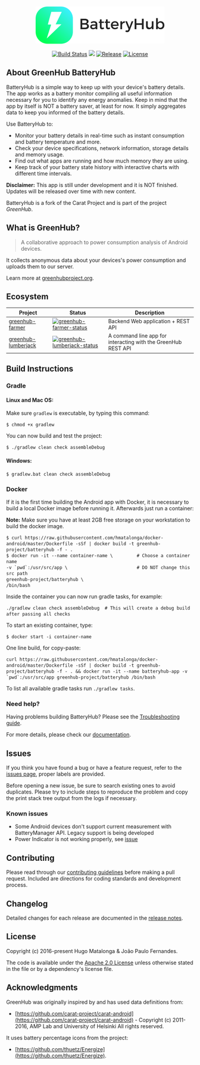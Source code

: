 <p align="center">
<img src="https://raw.githubusercontent.com/greenhub-project/greenhub-assets/master/github_header.png" title="GreenHub BatteryHub">
</p>
<p align="center">
<a href="https://travis-ci.org/greenhub-project/batteryhub"><img src="https://travis-ci.org/greenhub-project/batteryhub.svg?branch=master" alt="Build Status"></a>
<a class="badge-align" href="https://www.codacy.com/app/hmatalonga/batteryhub"><img src="https://api.codacy.com/project/badge/Grade/c87e12f6973248e3bf66f2d34185bdf8"/></a>
<a href="https://github.com/greenhub-project/batteryhub/releases/latest"><img src="https://img.shields.io/github/release/greenhub-project/batteryhub.svg" alt="Release"></a>
<a href="https://opensource.org/licenses/Apache-2.0"><img src="https://img.shields.io/badge/License-Apache%202.0-green.svg" alt="License"></a>
</p>

## About GreenHub BatteryHub

BatteryHub is a simple way to keep up with your device's battery details. The app works as a battery monitor compiling all useful information necessary for you to identify any energy anomalies. Keep in mind that the app by itself is NOT a battery saver, at least for now. It simply aggregates data to keep you informed of the battery details.

Use BatteryHub to:
- Monitor your battery details in real-time such as instant consumption and battery temperature and more.
- Check your device specifications, network information, storage details and memory usage.
- Find out what apps are running and how much memory they are using.
- Keep track of your battery state history with interactive charts with different time intervals.

**Disclaimer:** This app is still under development and it is NOT finished. Updates will be released over time with new content.

BatteryHub is a fork of the Carat Project and is part of the project *GreenHub*.

## What is GreenHub?

 > A collaborative approach to power consumption analysis of Android devices.
 
 It collects anonymous data about your devices's power consumption and uploads them to our server.

Learn more at [greenhubproject.org](https://greenhubproject.org).

## Ecosystem

| Project | Status | Description |
|---------|--------|-------------|
| [greenhub-farmer]     | [![greenhub-farmer-status]][greenhub-farmer-package]         | Backend Web application + REST API                            |
| [greenhub-lumberjack] | [![greenhub-lumberjack-status]][greenhub-lumberjack-package] | A command line app for interacting with the GreenHub REST API |

[greenhub-farmer]: https://github.com/greenhub-project/farmer
[greenhub-lumberjack]: https://github.com/greenhub-project/lumberjack

[greenhub-farmer-status]: https://img.shields.io/github/release/greenhub-project/farmer.svg
[greenhub-lumberjack-status]: https://img.shields.io/npm/v/greenhub-cli.svg

[greenhub-farmer-package]: https://greenhub.di.ubi.pt
[greenhub-lumberjack-package]: https://npmjs.com/package/greenhub-cli

## Build Instructions

### Gradle

#### Linux and Mac OS:

Make sure `gradlew` is executable, by typing this command:
```shell
$ chmod +x gradlew
```

You can now build and test the project:
```shell
$ ./gradlew clean check assembleDebug
```

#### Windows:

```shell
$ gradlew.bat clean check assembleDebug
```

### Docker

If it is the first time building the Android app with Docker, it is necessary to build a local Docker image before running it. Afterwards just run a container:

**Note:** Make sure you have at least 2GB free storage on your workstation to build the docker image.

```shell
$ curl https://raw.githubusercontent.com/hmatalonga/docker-android/master/Dockerfile -sSf | docker build -t greenhub-project/batteryhub -f - .
$ docker run -it --name container-name \         # Choose a container name
-v `pwd`:/usr/src/app \                          # DO NOT change this src path
greenhub-project/batteryhub \
/bin/bash
```
Inside the container you can now run gradle tasks, for example:

```shell
./gradlew clean check assembleDebug  # This will create a debug build after passing all checks
```

To start an existing container, type:
```shell
$ docker start -i container-name
```

One line build, for copy-paste:
```shell
curl https://raw.githubusercontent.com/hmatalonga/docker-android/master/Dockerfile -sSf | docker build -t greenhub-project/batteryhub -f - . && docker run -it --name batteryhub-app -v `pwd`:/usr/src/app greenhub-project/batteryhub /bin/bash
```

To list all available gradle tasks run `./gradlew tasks`.

### Need help?

Having problems building BatteryHub? Please see the [Troubleshooting guide](https://github.com/greenhub-project/batteryhub/wiki/Troubleshooting).

For more details, please check our [documentation](https://docs.greenhubproject.org).

## Issues

If you think you have found a bug or have a feature request, refer to the [issues page](https://github.com/greenhub-project/batteryhub/issues), proper labels are provided.

Before opening a new issue, be sure to search existing ones to avoid duplicates. Please try to include steps to reproduce the problem and copy the print stack tree output from the logs if necessary.

### Known issues

- Some Android devices don't support current measurement with BatteryManager API. Legacy support is being developed
- Power Indicator is not working properly, see [issue](https://github.com/greenhub-project/batteryhub/issues/40)

## Contributing

Please read through our [contributing guidelines](.github/CONTRIBUTING.md) before making a pull request. Included are directions for coding standards and development process.

## Changelog

Detailed changes for each release are documented in the [release notes](https://github.com/greenhub-project/batteryhub/releases).

## License

Copyright (c) 2016-present Hugo Matalonga & João Paulo Fernandes.

The code is available under the [Apache 2.0 License](https://opensource.org/licenses/Apache-2.0) unless otherwise stated in the file or by a dependency's license file.

## Acknowledgments

GreenHub was originally inspired by and has used data definitions from:

- [https://github.com/carat-project/carat-android](https://github.com/carat-project/carat-android) - Copyright (c) 2011-2016, AMP Lab and University
of Helsinki All rights reserved.

It uses battery percentage icons from the project:

- [https://github.com/thuetz/Energize](https://github.com/thuetz/Energize).
